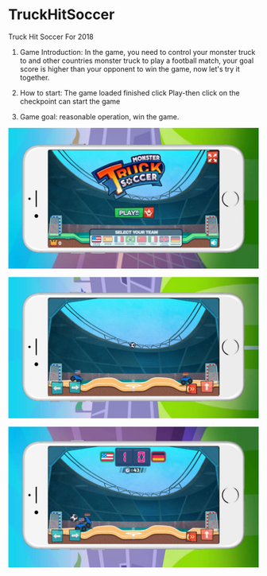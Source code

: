 # TruckHitSoccer
Truck Hit Soccer For 2018

1. Game Introduction: In the game, you need to control your monster truck to and other countries monster truck to play a football match, your goal score is higher than your opponent to win the game, now let's try it together.

2. How to start: The game loaded finished click Play-then click on the checkpoint can start the game

3. Game goal: reasonable operation, win the game.

![avatar](https://github.com/SoccerZre/TruckHitSoccer/blob/master/q1.jpg)

![avatar](https://github.com/SoccerZre/TruckHitSoccer/blob/master/q2.jpg)

![avatar](https://github.com/SoccerZre/TruckHitSoccer/blob/master/q3.jpg)
